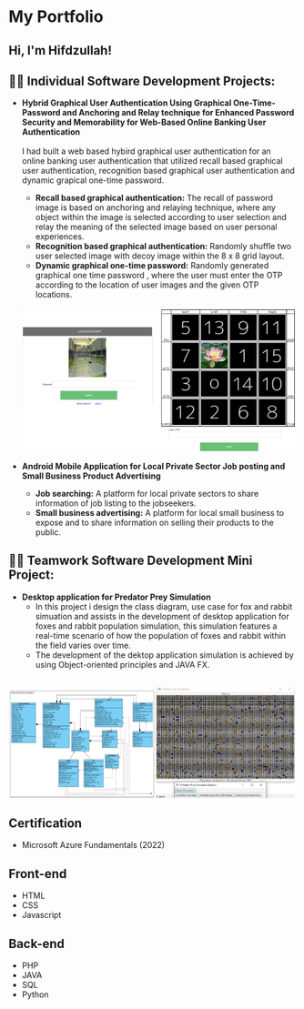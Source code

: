 <h1>My Portfolio</h1>
<h2>Hi, I'm Hifdzullah!</h2>

<h2>👨‍💻 Individual Software Development Projects:</h2>

- <b>Hybrid Graphical User Authentication Using Graphical One-Time-Password and Anchoring and Relay technique for Enhanced Password Security and Memorability for Web-Based Online Banking User Authentication</b><br>
 <br>I had built a web based hybird graphical user authentication for an online banking user authentication that utilized recall based graphical user authentication, recognition based graphical user authentication and dynamic grapical one-time password.
  - <strong>Recall based graphical authentication:</strong> The recall of password image is based on anchoring and relaying technique, where any object within the image is selected according to user selection and relay the meaning of the selected image based on user personal experiences.
  - <strong>Recognition based graphical authentication:</strong> Randomly shuffle two user selected image with decoy image within the 8 x 8 grid layout.
   - <strong>Dynamic graphical one-time password:</strong> Randomly generated graphical one time password , where the user must enter the OTP according to the location of user images and the given OTP locations. 
  <br>
   <img src ="img/GOTP_.png"/>
   
- <b>Android Mobile Application for Local Private Sector Job posting and Small Business Product Advertising</b>
  - <strong>Job searching:</strong> A platform for local private sectors to share information of job listing to the jobseekers.
  - <strong>Small business advertising:</strong> A platform for local small business to expose and to share information on selling their products to the public. 
 
   
   
<h2>👨‍💻 Teamwork Software Development Mini Project:</h2>

- <b>Desktop application for Predator Prey Simulation</b>
  - In this project i design the class diagram, use case for fox and rabbit simuation and assists in the development of desktop application for foxes and rabbit population simulation, this simulation features a real-time scenario of how the population of foxes and rabbit within the field varies over time. 
  - The development of the dektop application simulation is achieved by using Object-oriented principles and JAVA FX.
 <br>
     <img src ="img/Predator_prey.png"/>
   
   

<h2>Certification</h2>

- Microsoft Azure Fundamentals (2022)


<h2>Front-end</h2>

- HTML
- CSS
- Javascript

<h2>Back-end</h2>

- PHP
- JAVA
- SQL
- Python
